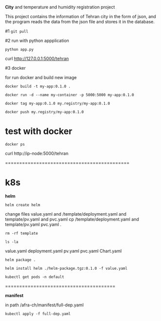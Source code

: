 **City** and temperature and humidity registration project

This project contains the information of Tehran city in the form of json, and the program reads the data from the json file and stores it in the database.


#1
`git pull`

#2 
run with python appplication

`python app.py`

curl http://127.0.0.1:5000/tehran


#3  docker

for run docker and build new image

`docker build -t my-app:0.1.0 .`

`docker run -d --name my-container -p 5000:5000 my-app:0.1.0`

`docker tag my-app:0.1.0 my.registry/my-app:0.1.0`

`docker push my.registry/my-app:0.1.0`


# test with docker 

`docker ps`

curl http://ip-node:5000/tehran


============================================
# k8s

 **helm**

`helm create helm`

change files value.yaml and /template/deployment.yaml   and template/pv.yaml and pvc.yaml 
cp /template/deployment.yaml and template/pv.yaml pvc.yaml  .

`rm -rf template`

`ls -la`

value.yaml deployment.yaml pv.yaml pvc.yaml Chart.yaml

`helm package . `

`helm install helm ./helm-package.tgz:0.1.0 -f value.yaml`

`kubectl get pods -n default`

=======================================

**manifest**

in path /afra-ch/manifest/full-dep.yaml

`kubectl apply -f full-dep.yaml`

